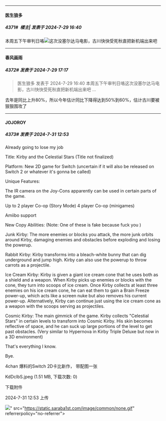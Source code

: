 ﻿
*****

####  医生狼多  
##### 4371#         楼主| 发表于 2024-7-29 16:40

本周五下午审判日咯<img src="https://static.saraba1st.com/image/smiley/face2017/086.png" referrerpolicy="no-referrer">这次没塞尔达马电影，古川快快受死秋直把新机端出来吧


*****

####  春风画雨  
##### 4372#       发表于 2024-7-29 17:17

<blockquote>医生狼多 发表于 2024-7-29 16:40
本周五下午审判日咯这次没塞尔达马电影，古川快快受死秋直把新机端出来吧 ...</blockquote>
去年是同比上升80%，所以今年估计同比下降得达到50%到60%，估计古川要被狠狠围攻了


*****

####  JOJOROY  
##### 4373#       发表于 2024-7-31 12:53

Already going to lose my job

Title: Kirby and the Celestial Stars (Title not finalized)

Platform: New 2D game for Switch (uncertain if it will also be released on Switch 2 or whatever it's gonna be called)

Unique Features:

The IR camera on the Joy-Cons apparently can be used in certain parts of the game.

Up to 2 player Co-op (Story Mode) 4 player Co-op (minigames)

Amiibo support

New Copy Abilities: (Note: One of these is fake because fuck you )

Junk Kirby: The more enemies or blocks you attack, the more junk orbits around Kirby, damaging enemies and obstacles before exploding and losing the powerup.

Rabbit Kirby: Kirby transforms into a bleach-white bunny that can dig underground and jump high. Kirby can also use the powerup to throw carrots as a projectile.

Ice Cream Kirby: Kirby is given a giant ice cream cone that he uses both as a shield and a weapon. When Kirby picks up enemies or blocks with the cone, they turn into scoops of ice cream. Once Kirby collects at least three enemies on his ice cream cone, he can eat them to gain a Brain Freeze power-up, which acts like a screen nuke but also removes his current power-up. Alternatively, Kirby can continue just using the ice cream cone as a weapon with the scoops serving as projectiles.

Cosmic Kirby: The main gimmick of the game. Kirby collects "Celestial Stars" in certain levels to transform into Cosmic Kirby. His skin becomes reflective of space, and he can suck up large portions of the level to get past obstacles. (Very similar to Hypernova in Kirby Triple Deluxe but now in a 3D environment)

That's everything I know.

Bye.

4chan 爆料的Switch 2D卡比新作， 带配图一张

KdDclbS.jpeg
(1.51 MB, 下载次数: 0)

下载附件

2024-7-31 12:53 上传

<img src="https://img.saraba1st.com/forum/202407/31/125303h36yrox7f336wnjx.jpeg" referrerpolicy="no-referrer">" src="https://static.saraba1st.com/image/common/none.gif" referrerpolicy="no-referrer">

